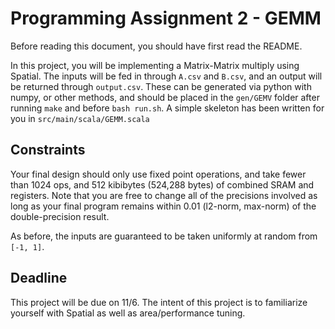 # Programming Assignment 2 - GEMM
Before reading this document, you should have first read the README.

In this project, you will be implementing a Matrix-Matrix multiply using Spatial. The inputs will be fed in through `A.csv` and `B.csv`, and an output will be returned through `output.csv`. These can be generated via python with numpy, or other methods, and should be placed in the `gen/GEMV` folder after running `make` and before `bash run.sh`. A simple skeleton has been written for you in `src/main/scala/GEMM.scala`


## Constraints
Your final design should only use fixed point operations, and take fewer than 1024 ops, and 512 kibibytes (524,288 bytes) of combined SRAM and registers.
Note that you are free to change all of the precisions involved as long as your final program remains within 0.01 (l2-norm, max-norm) of the double-precision result.

As before, the inputs are guaranteed to be taken uniformly at random from `[-1, 1]`.

## Deadline
This project will be due on 11/6. The intent of this project is to familiarize yourself with Spatial as well as area/performance tuning.

